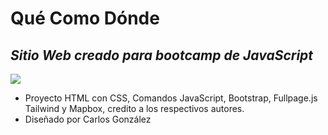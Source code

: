 # Qué Como Dónde
## _Sitio Web creado para bootcamp de JavaScript_


[![](https://quecomodonde.netlify.app/img/Logo/Logo%20colores.png)](www.quecomodonde.ml)




- Proyecto HTML con CSS, Comandos JavaScript, Bootstrap, Fullpage.js Tailwind y Mapbox, credito a los respectivos autores.
- Diseñado por Carlos González

